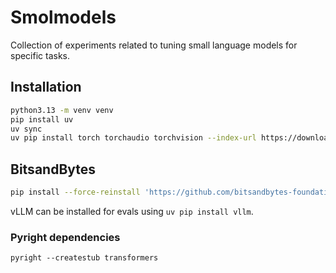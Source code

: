 # Smolmodels

Collection of experiments related to tuning small language models for specific tasks.

## Installation

```bash
python3.13 -m venv venv
pip install uv
uv sync
uv pip install torch torchaudio torchvision --index-url https://download.pytorch.org/whl/cu121 --no-build-isolation --force-reinstall
```

## BitsandBytes
```bash
pip install --force-reinstall 'https://github.com/bitsandbytes-foundation/bitsandbytes/releases/download/continuous-release_main/bitsandbytes-0.44.2.dev0-py3-none-manylinux_2_24_x86_64.whl' --no-deps
```

vLLM can be installed for evals using `uv pip install vllm`.

### Pyright dependencies

```
pyright --createstub transformers
```